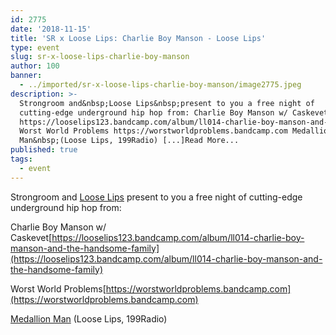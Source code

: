 ```yaml
---
id: 2775
date: '2018-11-15'
title: 'SR x Loose Lips: Charlie Boy Manson - Loose Lips'
type: event
slug: sr-x-loose-lips-charlie-boy-manson
author: 100
banner:
  - ../imported/sr-x-loose-lips-charlie-boy-manson/image2775.jpeg
description: >-
  Strongroom and&nbsp;Loose Lips&nbsp;present to you a free night of
  cutting-edge underground hip hop from: Charlie Boy Manson w/ Caskevet
  https://looselips123.bandcamp.com/album/ll014-charlie-boy-manson-and-the-handsome-family
  Worst World Problems https://worstworldproblems.bandcamp.com Medallion
  Man&nbsp;(Loose Lips, 199Radio) [...]Read More...
published: true
tags:
  - event
---
```

Strongroom and [Loose Lips](https://www.facebook.com/LooseLips123/) present to you a free night of cutting-edge underground hip hop from:

Charlie Boy Manson w/ Caskevet[](https://looselips123.bandcamp.com/album/ll014-charlie-boy-manson-and-the-handsome-family?fbclid=IwAR3IjTrOcvkE88zPSwyLLo9iInU374XG-6Jlirg_FzKbjaULuPfB1aQhFWQ)[https://looselips123.bandcamp.com/album/ll014-charlie-boy-manson-and-the-handsome-family](https://looselips123.bandcamp.com/album/ll014-charlie-boy-manson-and-the-handsome-family)

Worst World Problems[](https://worstworldproblems.bandcamp.com/?fbclid=IwAR3FGKK_FsdytTmWRX6tGJVXNEiAW4BBKmdmAkM7twXM83bG3oNTu-z_eRM)[https://worstworldproblems.bandcamp.com](https://worstworldproblems.bandcamp.com)

[Medallion Man](https://www.facebook.com/medallionmanmusic/) (Loose Lips, 199Radio)